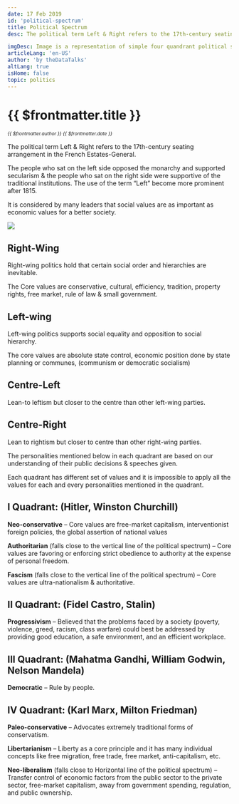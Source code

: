 ```yaml
---
date: 17 Feb 2019
id: 'political-spectrum'
title: Political Spectrum
desc: The political term Left & Right refers to the 17th-century seating arrangement in the French Estates-General. The people who sat on the left side opposed the monarchy and supported secularism & the people who sat on the right side were supportive of the traditional institutions. The use of the term “Left” become more

imgDesc: Image is a representation of simple four quandrant political spectrum
articleLang: 'en-US'
author: 'by theDataTalks'
altLang: true
isHome: false
topic: politics
---
```


<altLang />

# {{ $frontmatter.title }}
<i style="font-size: 0.75em;"> {{ $frontmatter.author }} {{ $frontmatter.date }} </i>

The political term Left & Right refers to the 17th-century seating arrangement in the French Estates-General.

The people who sat on the left side opposed the monarchy and supported secularism & the people who sat on the right side were supportive of the traditional institutions. The use of the term “Left” become more prominent after 1815.

It is considered by many leaders that social values are as important as economic values for a better society.

![](/img/politics/political-spectrum/politicalspectrum.svg)


## Right-Wing

Right-wing politics hold that certain social order and hierarchies are inevitable.

The Core values are conservative, cultural, efficiency, tradition, property rights, free market, rule of law & small government.
              
## Left-wing
Left-wing politics supports social equality and opposition to social hierarchy.

The core values are absolute state control, economic position done by state planning or communes, (communism or democratic socialism)
              

## Centre-Left 

Lean-to leftism but closer to the centre than other left-wing parties.
              
## Centre-Right 

Lean to rightism but closer to centre than other right-wing parties.

The personalities mentioned below in each quadrant are based on our understanding of their public decisions & speeches given.

Each quadrant has different set of values and it is impossible to apply all the values for each and every personalities mentioned in the quadrant.
              

## I Quadrant: (Hitler, Winston Churchill)

**Neo-conservative** – Core values are free-market capitalism, interventionist foreign policies, the global assertion of national values 

**Authoritarian** (falls close to the vertical line of the political spectrum) – Core values are favoring or enforcing strict obedience to authority at the expense of personal freedom.

**Fascism** (falls close to the vertical line of the political spectrum) – Core values are ultra-nationalism & authoritative.
              

## II Quadrant: (Fidel Castro, Stalin)

**Progressivism** – Believed that the problems faced by a society (poverty, violence, greed, racism, class warfare) could best be addressed by providing good education, a safe environment, and an efficient workplace.


## III Quadrant: (Mahatma Gandhi, William Godwin, Nelson Mandela) 

**Democratic** – Rule by people.


## IV Quadrant: (Karl Marx, Milton Friedman)

**Paleo-conservative** – Advocates extremely traditional forms of conservatism. 

**Libertarianism** – Liberty as a core principle and it has many individual concepts like free migration, free trade, free market, anti-capitalism, etc. 

**Neo-liberalism** (falls close to Horizontal line of the political spectrum) – Transfer control of economic factors from the public sector to the private sector, free-market capitalism, away from government spending, regulation, and public ownership.

<style>   

</style>